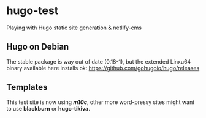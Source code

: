 # hugo-test
Playing with Hugo static site generation &amp; netlify-cms

## Hugo on Debian
The stable package is way out of date (0.18-1), but the extended Linxu64 binary available here installs ok:
https://github.com/gohugoio/hugo/releases

## Templates
This test site is now using ***m10c***, other more word-pressy sites might want to use **blackburn**
or **hugo-tikiva**.

